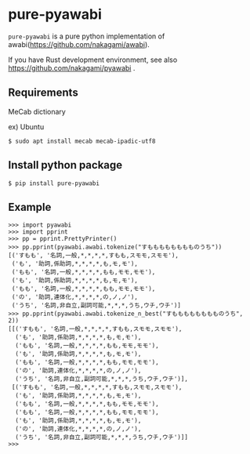 # pure-pyawabi

`pure-pyawabi` is a pure python implementation of awabi(https://github.com/nakagami/awabi).

If you have Rust development environment, see also https://github.com/nakagami/pyawabi .

## Requirements

MeCab dictionary

ex) Ubuntu

```
$ sudo apt install mecab mecab-ipadic-utf8
```

## Install python package

```
$ pip install pure-pyawabi
```

## Example

```
>>> import pyawabi
>>> import pprint
>>> pp = pprint.PrettyPrinter()
>>> pp.pprint(pyawabi.awabi.tokenize("すもももももももものうち"))
[('すもも', '名詞,一般,*,*,*,*,すもも,スモモ,スモモ'),
 ('も', '助詞,係助詞,*,*,*,*,も,モ,モ'),
 ('もも', '名詞,一般,*,*,*,*,もも,モモ,モモ'),
 ('も', '助詞,係助詞,*,*,*,*,も,モ,モ'),
 ('もも', '名詞,一般,*,*,*,*,もも,モモ,モモ'),
 ('の', '助詞,連体化,*,*,*,*,の,ノ,ノ'),
 ('うち', '名詞,非自立,副詞可能,*,*,*,うち,ウチ,ウチ')]
>>> pp.pprint(pyawabi.awabi.tokenize_n_best("すもももももももものうち", 2))
[[('すもも', '名詞,一般,*,*,*,*,すもも,スモモ,スモモ'),
  ('も', '助詞,係助詞,*,*,*,*,も,モ,モ'),
  ('もも', '名詞,一般,*,*,*,*,もも,モモ,モモ'),
  ('も', '助詞,係助詞,*,*,*,*,も,モ,モ'),
  ('もも', '名詞,一般,*,*,*,*,もも,モモ,モモ'),
  ('の', '助詞,連体化,*,*,*,*,の,ノ,ノ'),
  ('うち', '名詞,非自立,副詞可能,*,*,*,うち,ウチ,ウチ')],
 [('すもも', '名詞,一般,*,*,*,*,すもも,スモモ,スモモ'),
  ('も', '助詞,係助詞,*,*,*,*,も,モ,モ'),
  ('もも', '名詞,一般,*,*,*,*,もも,モモ,モモ'),
  ('もも', '名詞,一般,*,*,*,*,もも,モモ,モモ'),
  ('も', '助詞,係助詞,*,*,*,*,も,モ,モ'),
  ('の', '助詞,連体化,*,*,*,*,の,ノ,ノ'),
  ('うち', '名詞,非自立,副詞可能,*,*,*,うち,ウチ,ウチ')]]
>>>
```
